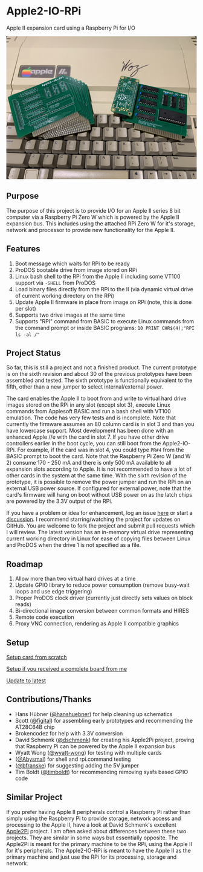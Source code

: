 # Apple2-IO-RPi
Apple II expansion card using a Raspberry Pi for I/O

![Image of Board](/Hardware/Apple2IORPi.jpg)

## Purpose
The purpose of this project is to provide I/O for an Apple II series 8 bit computer via a Raspberry Pi Zero W which is powered by the Apple II expansion bus. This includes using the attached RPi Zero W for it's storage, network and processor to provide new functionality for the Apple II.

## Features
1. Boot message which waits for RPi to be ready
2. ProDOS bootable drive from image stored on RPi
3. Linux bash shell to the RPi from the Apple II including some VT100 support via `-SHELL` from ProDOS
4. Load binary files directly from the RPi to the II (via dynamic virtual drive of current working directory on the RPi)
5. Update Apple II firmware in place from image on RPi (note, this is done per slot)
6. Supports two drive images at the same time
7. Supports "RPI" command from BASIC to execute Linux commands from the command prompt or inside BASIC programs: `10 PRINT CHR$(4);"RPI ls -al /"`

## Project Status
So far, this is still a project and not a finished product. The current prototype is on the sixth revision and about 30 of the previous prototypes have been assembled and tested. The sixth prototype is functionally equivalent to the fifth, other than a new jumper to select internal/external power.

The card enables the Apple II to boot from and write to virtual hard drive images stored on the RPi in any slot (except slot 3), execute Linux commands from Applesoft BASIC and run a bash shell with VT100 emulation. The code has very few tests and is incomplete. Note that currently the firmware assumes an 80 column card is in slot 3 and than you have lowercase support. Most development has been done with an enhanced Apple //e with the card in slot 7. If you have other drive controllers earlier in the boot cycle, you can still boot from the Apple2-IO-RPi. For example, if the card was in slot 4, you could type `PR#4` from the BASIC prompt to boot the card. Note that the Raspberry Pi Zero W (and W 2) consume 170 - 250 mA and there is only 500 mA available to all expansion slots according to Apple. It is not recommended to have a lot of other cards in the system at the same time. With the sixth revision of the prototype, it is possible to remove the power jumper and run the RPi on an external USB power source. If configured for external power, note that the card's firmware will hang on boot without USB power on as the latch chips are powered by the 3.3V output of the RPi. 

If you have a problem or idea for enhancement, log an issue [here](https://github.com/tjboldt/Apple2-IO-RPi/issues) or start a [discussion](https://github.com/tjboldt/Apple2-IO-RPi/discussions/categories/general). I recommend starring/watching the project for updates on GitHub. You are welcome to fork the project and submit pull requests which I will review. The latest version has an in-memory virtual drive representing current working directory in Linux for ease of copying files between Linux and ProDOS when the drive 1 is not specified as a file.

## Roadmap
1. Allow more than two virtual hard drives at a time
2. Update GPIO library to reduce power consumption (remove busy-wait loops and use edge triggering)
3. Proper ProDOS clock driver (currently just directly sets values on block reads)
4. Bi-directional image conversion between common formats and HIRES
5. Remote code execution 
6. Proxy VNC connection, rendering as Apple II compatible graphics

## Setup
[Setup card from scratch](https://github.com/tjboldt/Apple2-IO-RPi/discussions/63)

[Setup if you received a complete board from me](https://github.com/tjboldt/Apple2-IO-RPi/discussions/64)

[Update to latest](https://github.com/tjboldt/Apple2-IO-RPi/discussions/65)

## Contributions/Thanks
- Hans Hübner ([@hanshuebner](https://github.com/hanshuebner)) for help cleaning up schematics
- Scott ([@figital](https://github.com/figital)) for assembling early prototypes and recommending the AT28C64B chip
- Brokencodez for help with 3.3V conversion
- David Schmenk ([@dschmenk](https://github.com/dschmenk)) for creating his Apple2Pi project, proving that Raspberry Pi can be powered by the Apple II expansion bus
- Wyatt Wong ([@wyatt-wong](https://github.com/wyatt-wong)) for testing with multiple cards
- ([@Abysmal](https://github.com/Abysmal)) for shell and rpi.command testing
- ([@bfranske](https://github.com/bfranske)) for suggesting adding the 5V jumper
- Tim Boldt ([@timboldt](https://github.com/timboldt)) for recommending removing sysfs based GPIO code

## Similar Project
If you prefer having Apple II peripherals control a Raspberry Pi rather than simply using the Raspberry Pi to provide storage, network access and processing to the Apple II, have a look at David Schmenk's excellent [Apple2Pi](https://github.com/dschmenk/apple2pi) project. I am often asked about differences between these two projects. They are similar in some ways but essentially opposite. The Apple2Pi is meant for the primary machine to be the RPi, using the Apple II for it's peripherals. The Apple2-IO-RPi is meant to have the Apple II as the primary machine and just use the RPi for its processing, storage and network.

